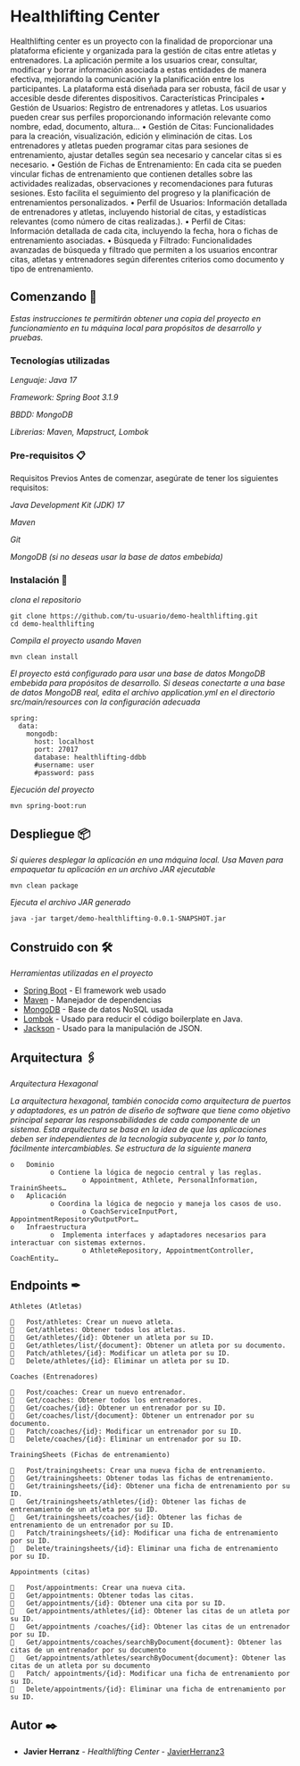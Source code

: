 # Healthlifting Center

Healthlifting center es un proyecto con la finalidad de proporcionar una plataforma eficiente y organizada para la gestión de citas entre atletas y entrenadores. La aplicación permite a los usuarios crear, consultar, modificar y borrar información asociada a estas entidades de manera efectiva, mejorando la comunicación y la planificación entre los participantes. La plataforma está diseñada para ser robusta, fácil de usar y accesible desde diferentes dispositivos.
Características Principales
•	Gestión de Usuarios: Registro de entrenadores y atletas. Los usuarios pueden crear sus perfiles proporcionando información relevante como nombre, edad, documento, altura…
•	Gestión de Citas: Funcionalidades para la creación, visualización, edición y eliminación de citas. Los entrenadores y atletas pueden programar citas para sesiones de entrenamiento, ajustar detalles según sea necesario y cancelar citas si es necesario.
•	Gestión de Fichas de Entrenamiento: En cada cita se pueden vincular fichas de entrenamiento que contienen detalles sobre las actividades realizadas, observaciones y recomendaciones para futuras sesiones. Esto facilita el seguimiento del progreso y la planificación de entrenamientos personalizados.
•	Perfil de Usuarios: Información detallada de entrenadores y atletas, incluyendo historial de citas, y estadísticas relevantes (como número de citas realizadas.).
•	Perfil de Citas: Información detallada de cada cita, incluyendo la fecha, hora o fichas de entrenamiento asociadas.
•	Búsqueda y Filtrado: Funcionalidades avanzadas de búsqueda y filtrado que permiten a los usuarios encontrar citas, atletas y entrenadores según diferentes criterios como documento y tipo de entrenamiento.


## Comenzando 🚀

_Estas instrucciones te permitirán obtener una copia del proyecto en funcionamiento en tu máquina local para propósitos de desarrollo y pruebas._

### Tecnologías utilizadas
_Lenguaje: Java 17_

_Framework: Spring Boot 3.1.9_

_BBDD: MongoDB_

_Librerias: Maven, Mapstruct, Lombok_

### Pre-requisitos 📋

Requisitos Previos
Antes de comenzar, asegúrate de tener los siguientes requisitos:

_Java Development Kit (JDK) 17_

_Maven_

_Git_

_MongoDB (si no deseas usar la base de datos embebida)_

### Instalación 🔧

_clona el repositorio_

```
git clone https://github.com/tu-usuario/demo-healthlifting.git
cd demo-healthlifting
```

_Compila el proyecto usando Maven_

```
mvn clean install
```

_El proyecto está configurado para usar una base de datos MongoDB embebida para propósitos de desarrollo. Si deseas conectarte a una base de datos MongoDB real, edita el archivo application.yml en el directorio src/main/resources con la configuración adecuada_

```
spring:
  data:
    mongodb:
      host: localhost
      port: 27017
      database: healthlifting-ddbb
      #username: user
      #password: pass
```

_Ejecución del proyecto_

```
mvn spring-boot:run

```

## Despliegue 📦

_Si quieres desplegar la aplicación en una máquina local. Usa Maven para empaquetar tu aplicación en un archivo JAR ejecutable_


```
mvn clean package

```

_Ejecuta el archivo JAR generado_


```
java -jar target/demo-healthlifting-0.0.1-SNAPSHOT.jar

```

## Construido con 🛠️

_Herramientas utilizadas en el proyecto_

* [Spring Boot](https://spring.io/projects/spring-boot) - El framework web usado
* [Maven](https://maven.apache.org/) - Manejador de dependencias
* [MongoDB](https://www.mongodb.com/es) - Base de datos NoSQL usada
* [Lombok](https://projectlombok.org/) - Usado para reducir el código boilerplate en Java.
* [Jackson](https://www.baeldung.com/category/json/jackson) - Usado para la manipulación de JSON.

## Arquitectura 🖇️

_Arquitectura Hexagonal_

_La arquitectura hexagonal, también conocida como arquitectura de puertos y adaptadores, es un patrón de diseño de software que tiene como objetivo principal separar las responsabilidades de cada componente de un sistema. Esta arquitectura se basa en la idea de que las aplicaciones deben ser independientes de la tecnología subyacente y, por lo tanto, fácilmente intercambiables. Se estructura de la siguiente manera_

```
o	Dominio
          o	Contiene la lógica de negocio central y las reglas.
                  o	Appointment, Athlete, PersonalInformation, TraininSheets…
o	Aplicación
          o	Coordina la lógica de negocio y maneja los casos de uso.
                  o	CoachServiceInputPort, AppointmentRepositoryOutputPort…
o	Infraestructura
          o	 Implementa interfaces y adaptadores necesarios para interactuar con sistemas externos.
                  o	AthleteRepository, AppointmentController, CoachEntity…

```


## Endpoints ✒

```
Athletes (Atletas)

	Post/athletes: Crear un nuevo atleta.
	Get/athletes: Obtener todos los atletas.
	Get/athletes/{id}: Obtener un atleta por su ID.
	Get/athletes/list/{document}: Obtener un atleta por su documento.
	Patch/athletes/{id}: Modificar un atleta por su ID.
	Delete/athletes/{id}: Eliminar un atleta por su ID.

Coaches (Entrenadores)

	Post/coaches: Crear un nuevo entrenador.
	Get/coaches: Obtener todos los entrenadores.
	Get/coaches/{id}: Obtener un entrenador por su ID.
	Get/coaches/list/{document}: Obtener un entrenador por su documento.
	Patch/coaches/{id}: Modificar un entrenador por su ID.
	Delete/coaches/{id}: Eliminar un entrenador por su ID.

TrainingSheets (Fichas de entrenamiento)

	Post/trainingsheets: Crear una nueva ficha de entrenamiento.
	Get/trainingsheets: Obtener todas las fichas de entrenamiento.
	Get/trainingsheets/{id}: Obtener una ficha de entrenamiento por su ID.
	Get/trainingsheets/athletes/{id}: Obtener las fichas de entrenamiento de un atleta por su ID. 
	Get/trainingsheets/coaches/{id}: Obtener las fichas de entrenamiento de un entrenador por su ID.
	Patch/trainingsheets/{id}: Modificar una ficha de entrenamiento por su ID.
	Delete/trainingsheets/{id}: Eliminar una ficha de entrenamiento por su ID.

Appointments (citas)

	Post/appointments: Crear una nueva cita.
	Get/appointments: Obtener todas las citas.
	Get/appointments/{id}: Obtener una cita por su ID.
	Get/appointments/athletes/{id}: Obtener las citas de un atleta por su ID. 
	Get/appointments /coaches/{id}: Obtener las citas de un entrenador por su ID.
	Get/appointments/coaches/searchByDocument{document}: Obtener las citas de un entrenador por su documento
	Get/appointments/athletes/searchByDocument{document}: Obtener las citas de un atleta por su documento
	Patch/ appointments/{id}: Modificar una ficha de entrenamiento por su ID.
	Delete/appointments/{id}: Eliminar una ficha de entrenamiento por su ID.

```

## Autor ✒️

* **Javier Herranz** - *Healthlifting Center* - [JavierHerranz3](https://github.com/JavierHerranz3)




